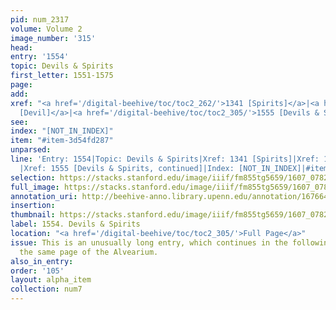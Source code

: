 ```yaml
---
pid: num_2317
volume: Volume 2
image_number: '315'
head:
entry: '1554'
topic: Devils & Spirits
first_letter: 1551-1575
page:
add:
xref: "<a href='/digital-beehive/toc/toc2_262/'>1341 [Spirits]</a>|<a href='/digital-beehive/toc/toc2_305/'>1552
  [Devil]</a>|<a href='/digital-beehive/toc/toc2_305/'>1555 [Devils & Spirits, continued]</a>"
see:
index: "[NOT_IN_INDEX]"
item: "#item-3d54fd287"
unparsed:
line: 'Entry: 1554|Topic: Devils & Spirits|Xref: 1341 [Spirits]|Xref: 1552 [Devil]
  |Xref: 1555 [Devils & Spirits, continued]|Index: [NOT_IN_INDEX]|#item-3d54fd287'
selection: https://stacks.stanford.edu/image/iiif/fm855tg5659/1607_0782/383,3035,2834,970/full/0/default.jpg
full_image: https://stacks.stanford.edu/image/iiif/fm855tg5659/1607_0782/full/full/0/default.jpg
annotation_uri: http://beehive-anno.library.upenn.edu/annotation/1676643597699
insertion:
thumbnail: https://stacks.stanford.edu/image/iiif/fm855tg5659/1607_0782/383,3035,600,180/250,/0/default.jpg
label: 1554. Devils & Spirits
location: "<a href='/digital-beehive/toc/toc2_305/'>Full Page</a>"
issue: This is an unusually long entry, which continues in the following entry on
  the same page of the Alvearium.
also_in_entry:
order: '105'
layout: alpha_item
collection: num7
---
```

